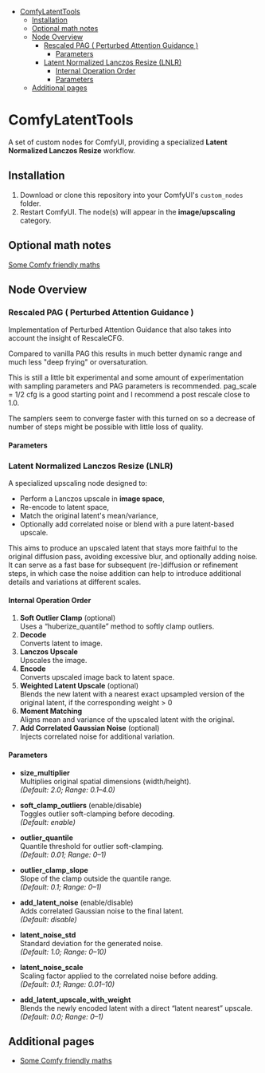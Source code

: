 - [ComfyLatentTools](#comfylatenttools)
  - [Installation](#installation)
  - [Optional math notes](#optional-math-notes)
  - [Node Overview](#node-overview)
    - [Rescaled PAG ( Perturbed Attention Guidance )](#rescaled-pag--perturbed-attention-guidance-)
      - [Parameters](#parameters)
    - [Latent Normalized Lanczos Resize (LNLR)](#latent-normalized-lanczos-resize-lnlr)
      - [Internal Operation Order](#internal-operation-order)
      - [Parameters](#parameters-1)
  - [Additional pages](#additional-pages)

# ComfyLatentTools

A set of custom nodes for ComfyUI, providing a specialized **Latent Normalized Lanczos Resize** workflow.

## Installation

1. Download or clone this repository into your ComfyUI's `custom_nodes` folder.
2. Restart ComfyUI. The node(s) will appear in the **image/upscaling** category.

## Optional math notes
[Some Comfy friendly maths](some_maths.md)
## Node Overview

### Rescaled PAG ( Perturbed Attention Guidance )

Implementation of Perturbed Attention Guidance that also takes into account the insight of RescaleCFG.

Compared to vanilla PAG this results in much better dynamic range and much less "deep frying" or oversaturation.

This is still a little bit experimental and some amount of experimentation with sampling parameters and PAG parameters is recommended.
pag_scale = 1/2 cfg is a good starting point and I recommend a post rescale close to 1.0.

The samplers seem to converge faster with this turned on so a decrease of number of steps might be possible with little loss of quality.

#### Parameters

### Latent Normalized Lanczos Resize (LNLR)

A specialized upscaling node designed to:
- Perform a Lanczos upscale in **image space**,
- Re-encode to latent space,
- Match the original latent's mean/variance,
- Optionally add correlated noise or blend with a pure latent-based upscale.

This aims to produce an upscaled latent that stays more faithful to the original diffusion pass, avoiding excessive blur, and optionally adding noise.
It can serve as a fast base for subsequent (re-)diffusion or refinement steps, in which case the noise addition can help to introduce additional details and variations at different scales.

#### Internal Operation Order

1. **Soft Outlier Clamp** (optional)  
   Uses a “huberize_quantile” method to softly clamp outliers.
2. **Decode**  
   Converts latent to image.
3. **Lanczos Upscale**  
   Upscales the image.
4. **Encode**  
   Converts upscaled image back to latent space.
5. **Weighted Latent Upscale** (optional)  
   Blends the new latent with a nearest exact upsampled version of the original latent, if the corresponding weight > 0
6. **Moment Matching**  
   Aligns mean and variance of the upscaled latent with the original.
7. **Add Correlated Gaussian Noise** (optional)  
   Injects correlated noise for additional variation.

#### Parameters

- **size_multiplier**  
  Multiplies original spatial dimensions (width/height).  
  *(Default: 2.0; Range: 0.1–4.0)*

- **soft_clamp_outliers** (enable/disable)  
  Toggles outlier soft-clamping before decoding.  
  *(Default: enable)*

- **outlier_quantile**  
  Quantile threshold for outlier soft-clamping.  
  *(Default: 0.01; Range: 0–1)*

- **outlier_clamp_slope**  
  Slope of the clamp outside the quantile range.  
  *(Default: 0.1; Range: 0–1)*

- **add_latent_noise** (enable/disable)  
  Adds correlated Gaussian noise to the final latent.  
  *(Default: disable)*

- **latent_noise_std**  
  Standard deviation for the generated noise.  
  *(Default: 1.0; Range: 0–10)*

- **latent_noise_scale**  
  Scaling factor applied to the correlated noise before adding.  
  *(Default: 0.1; Range: 0.01–10)*

- **add_latent_upscale_with_weight**  
  Blends the newly encoded latent with a direct “latent nearest” upscale.  
  *(Default: 0.0; Range: 0–1)*

## Additional pages
- [Some Comfy friendly maths](some_maths.md)

